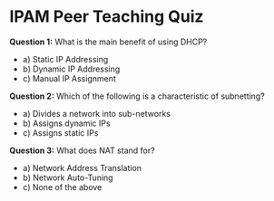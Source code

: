 # IPAM Peer Teaching Quiz

**Question 1:** What is the main benefit of using DHCP?
- a) Static IP Addressing
- b) Dynamic IP Addressing
- c) Manual IP Assignment

**Question 2:** Which of the following is a characteristic of subnetting?
- a) Divides a network into sub-networks
- b) Assigns dynamic IPs
- c) Assigns static IPs

**Question 3:** What does NAT stand for?
- a) Network Address Translation
- b) Network Auto-Tuning
- c) None of the above
